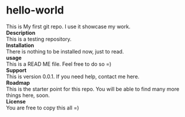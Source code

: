 # hello-world
This is My first git repo. I use it showcase my work.
<br/>
**Description**
<br/>
This is a testing repository.
<br/>
**Installation**
<br/>
There is nothing to be installed now, just to read.
<br/>
**usage**
<br/>
This is a READ ME file. Feel free to do so =)
<br/>
**Support**
<br/>
This is version 0.0.1. If you need help, contact me here.
<br/>
**Roadmap**
<br/>
This is the starter point for this repo. You will be able to find many more things here, soon.
<br/>
**License**
<br/>
You are free to copy this all =)
